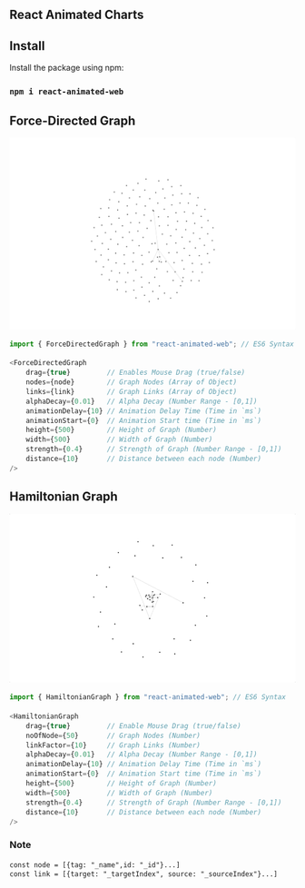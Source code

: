 ## React Animated Charts

## Install

Install the package using npm:

### `npm i react-animated-web`


## Force-Directed Graph

![](./src/assets/Images/FDGraph.gif)

```javascript
import { ForceDirectedGraph } from "react-animated-web"; // ES6 Syntax

<ForceDirectedGraph
    drag={true}         // Enables Mouse Drag (true/false)
    nodes={node}        // Graph Nodes (Array of Object)
    links={link}        // Graph Links (Array of Object)
    alphaDecay={0.01}   // Alpha Decay (Number Range - [0,1])
    animationDelay={10} // Animation Delay Time (Time in `ms`)
    animationStart={0}  // Animation Start time (Time in `ms`)
    height={500}        // Height of Graph (Number)
    width={500}         // Width of Graph (Number)
    strength={0.4}      // Strength of Graph (Number Range - [0,1])
    distance={10}       // Distance between each node (Number)
/>
```


## Hamiltonian Graph

![](./src/assets/Images/HGraph.gif)

```javascript
import { HamiltonianGraph } from "react-animated-web"; // ES6 Syntax

<HamiltonianGraph
    drag={true}         // Enable Mouse Drag (true/false)
    noOfNode={50}       // Graph Nodes (Number)
    linkFactor={10}     // Graph Links (Number)
    alphaDecay={0.01}   // Alpha Decay (Number Range - [0,1])
    animationDelay={10} // Animation Delay Time (Time in `ms`)
    animationStart={0}  // Animation Start time (Time in `ms`)
    height={500}        // Height of Graph (Number)
    width={500}         // Width of Graph (Number)
    strength={0.4}      // Strength of Graph (Number Range - [0,1])
    distance={10}       // Distance between each node (Number)
/>
```

### Note

```
const node = [{tag: "_name",id: "_id"}...]
const link = [{target: "_targetIndex", source: "_sourceIndex"}...]
```
